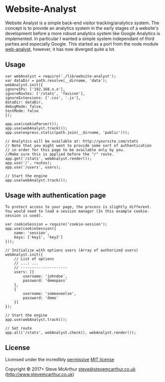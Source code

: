 
# Website-Analyst
Website Analyst is a simple back-end visitor tracking/analytics system. The concept is to provide an analytics system in the early stages of a website's development before a more robust analytics system like Google Analytics is implemented. In particular I wanted a simple system independant of third parties and especially Google. This started as a port from the node module [web-analyst](https://www.npmjs.com/package/web-analyst), however, it has now diverged quite a lot.


## Usage

    var webAnalyst = require('./lib/website-analyst');
    var dataDir = path.resolve(__dirname, 'data');
    webAnalyst.init({
    ignoreIPs: ['192.168.x.x'],
    ignoreRoutes: ['/stats', 'favicon'],
    ignoreExtensions: ['.css', '.js'],
    dataDir: dataDir,
    debugMode: false,
    testMode: false
    });

    app.use(cookieParser());
    app.use(webAnalyst.track());
    app.use(express.static(path.join(__dirname, 'public')));

    // Analytics will be available at: http://yoursite.com/stats
    // Note that you might want to provide some sort of authentication
    // in order for this page to be available only by you.
    //Make sure this is applied before the "/" route.
    app.get('/stats', webAnalyst.render());
    app.use('/', routes);
    app.use('/users', users);

    // Start the engine
    app.use(webAnalyst.track());

## Usage with authentication page

    To protect access to your page, the process is slightly different.
    You would need to load a session manager (In this example cookie-session is used).
    
    var cookieSession = require('cookie-session');
    app.use(cookieSession({
        name: 'session',
        keys: ['key1', 'key2']
    }));

    // Initialize with options users (Array of authorized users)
    webAnalyst.init({
        // List of options
        // ...: ...
        // ---------------------
        users: [{
            username: 'johndoe',
            password: 'demopass'
        },
        {
            username: 'someoneelse',
            password: 'demo'
        }]
    });

    // Start the engine
    app.use(webAnalyst.track());

    // Set route
    app.all('/stats', webAnalyst.check(), webAnalyst.render());
      

## License

Licensed under the incredibly [permissive](http://en.wikipedia.org/wiki/Permissive_free_software_licence) [MIT license](http://creativecommons.org/licenses/MIT/)

Copyright &copy; 2017+ Steve McArthur <steve@stevemcarthur.co.uk> (http://www.stevemcarthur.co.uk)



